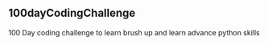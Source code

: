 ## 100dayCodingChallenge

100 Day coding challenge to learn brush up and learn advance python skills
